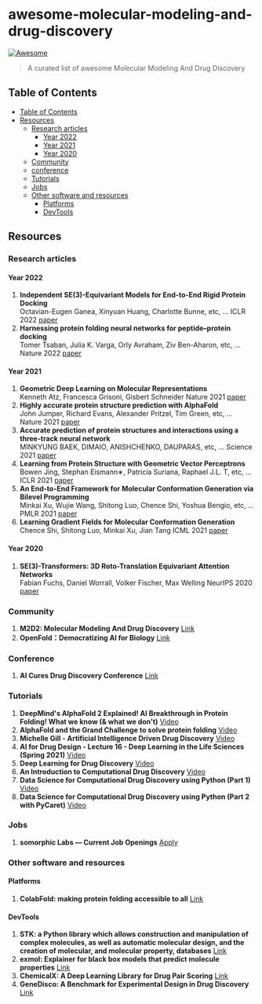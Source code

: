 # awesome-molecular-modeling-and-drug-discovery
[![Awesome](https://cdn.combinatronics.com/sindresorhus/awesome/d7305f38d29fed78fa85652e3a63e154dd8e8829/media/badge.svg)](https://github.com/sindresorhus/awesome)

> A curated list of awesome Molecular Modeling And Drug Discovery
## Table of Contents
<!-- TOC depthFrom:2 depthTo:6 withLinks:1 updateOnSave:1 orderedList:0 -->

- [Table of Contents](#table-of-contents)
- [Resources](#resources)
	- [Research articles](#research-articles)
		- [Year 2022](#year-2022)
		- [Year 2021](#year-2021)
		- [Year 2020](#year-2020)
	- [Community](#community)
	- [conference](#conference)
	- [Tutorials](#tutorials)
	- [Jobs](#jobs)
	- [Other software and resources](#other-software-and-resources)
		- [Platforms](#platforms)
		- [DevTools](#devtools)

<!-- /TOC -->
## Resources 

### Research articles
#### Year 2022
1. **Independent SE(3)-Equivariant Models for End-to-End Rigid Protein Docking**  
Octavian-Eugen Ganea, Xinyuan Huang, Charlotte Bunne, etc, ... ICLR 2022 [paper](https://openreview.net/forum?id=GQjaI9mLet)
2. **Harnessing protein folding neural networks for peptide–protein docking**   
Tomer Tsaban, Julia K. Varga, Orly Avraham, Ziv Ben-Aharon, etc, ... Nature 2022 [paper](https://www.nature.com/articles/s41467-021-27838-9)
#### Year 2021
1. **Geometric Deep Learning on Molecular Representations**  
Kenneth Atz, Francesca Grisoni, Gisbert Schneider Nature 2021 [paper](https://www.nature.com/articles/s42256-021-00418-8)
2. **Highly accurate protein structure prediction with AlphaFold**  
John Jumper, Richard Evans, Alexander Pritzel, Tim Green, etc, ... Nature 2021 [paper](https://www.nature.com/articles/s41586-021-03819-2)
3. **Accurate prediction of protein structures and interactions using a three-track neural network**   
MINKYUNG BAEK, DIMAIO, ANISHCHENKO, DAUPARAS, etc, ... Science 2021 [paper](https://www.science.org/doi/10.1126/science.abj8754)
5. **Learning from Protein Structure with Geometric Vector Perceptrons**  
Bowen Jing, Stephan Eismann∗, Patricia Suriana, Raphael J.L. T, etc, ... ICLR 2021 [paper](https://arxiv.org/pdf/2009.01411.pdf)
6. **An End-to-End Framework for Molecular Conformation Generation via Bilevel Programming**  
Minkai Xu, Wujie Wang, Shitong Luo, Chence Shi, Yoshua Bengio, etc, ...  PMLR 2021 [paper](https://proceedings.mlr.press/v139/xu21f.html)
7. **Learning Gradient Fields for Molecular Conformation Generation**  
Chence Shi, Shitong Luo, Minkai Xu, Jian Tang ICML 2021 [paper](https://arxiv.org/abs/2105.03902)


#### Year 2020
1. **SE(3)-Transformers: 3D Roto-Translation Equivariant Attention Networks**  
Fabian Fuchs, Daniel Worrall, Volker Fischer, Max Welling NeurIPS 2020 [paper](https://proceedings.neurips.cc//paper/2020/hash/15231a7ce4ba789d13b722cc5c955834-Abstract.html)

### Community
1. **M2D2: Molecular Modeling And Drug Discovery** [Link](https://valence-discovery.github.io/M2D2-meetings/index.html)
2. **OpenFold：Democratizing AI for Biology** [Link](https://openfold.io/#whatis)
### Conference
1. **AI Cures Drug Discovery Conference** [Link](https://www.aicures.mit.edu/drugdiscoveryconference)
### Tutorials
1. **DeepMind's AlphaFold 2 Explained! AI Breakthrough in Protein Folding! What we know (& what we don't)** [Video](https://www.youtube.com/watch?v=B9PL__gVxLI&ab_channel=YannicKilcher)
2. **AlphaFold and the Grand Challenge to solve protein folding** [Video](https://www.youtube.com/watch?v=nGVFbPKrRWQ&t=3s&ab_channel=ArxivInsights)
3. **Michelle Gill - Artificial Intelligence Driven Drug Discovery** [Video](https://www.youtube.com/watch?v=U_rGTUyMkxg&ab_channel=LanderAnalytics)
4. **AI for Drug Design - Lecture 16 - Deep Learning in the Life Sciences (Spring 2021)** [Video](https://www.youtube.com/watch?v=AHVJv5RNqKs&ab_channel=ManolisKellis)
5. **Deep Learning for Drug Discovery** [Video](https://www.youtube.com/watch?v=Xf2uI4S9IMo&ab_channel=BayesGroup.ru)
6. **An Introduction to Computational Drug Discovery** [Video](https://www.youtube.com/watch?v=RL25hgfLd8Q&ab_channel=DataProfessor)
7. **Data Science for Computational Drug Discovery using Python (Part 1)** [Video](https://www.youtube.com/watch?v=VXFFHHoE1wk)
8. **Data Science for Computational Drug Discovery using Python (Part 2 with PyCaret)** [Video](https://www.youtube.com/watch?v=RGfeGRt32Dk&t=0s&ab_channel=DataProfessor)


### Jobs
1. **somorphic Labs — Current Job Openings** [Apply](https://www.isomorphiclabs.com/join)
### Other software and resources

#### Platforms
1. **ColabFold: making protein folding accessible to all** [Link](https://www.nature.com/articles/s41592-022-01488-1)

#### DevTools
1. **STK: a Python library which allows construction and manipulation of complex molecules, as well as automatic molecular design, and the creation of molecular, and molecular property, databases** [Link](https://stk.readthedocs.io/en/stable/index.html#)
2. **exmol: Explainer for black box models that predict molecule properties** [Link](https://github.com/ur-whitelab/exmol)
3. **ChemicalX: A Deep Learning Library for Drug Pair Scoring** [Link](https://arxiv.org/abs/2202.05240)
4. **GeneDisco: A Benchmark for Experimental Design in Drug Discovery** [Link](https://arxiv.org/abs/2110.11875)
